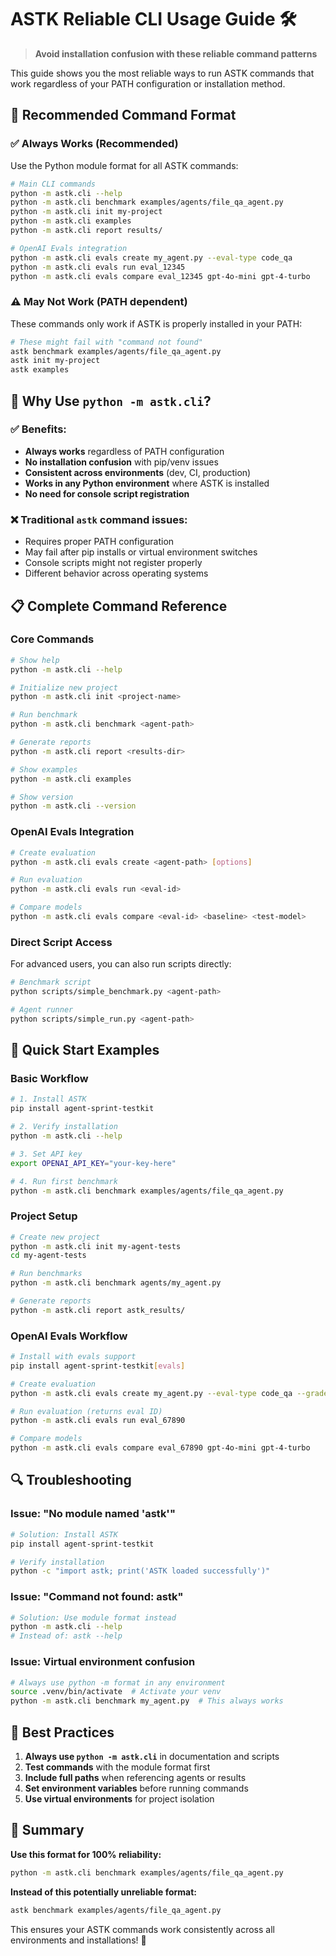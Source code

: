 # ASTK Reliable CLI Usage Guide 🛠️

> **Avoid installation confusion with these reliable command patterns**

This guide shows you the most reliable ways to run ASTK commands that work regardless of your PATH configuration or installation method.

## 🎯 Recommended Command Format

### ✅ Always Works (Recommended)

Use the Python module format for all ASTK commands:

```bash
# Main CLI commands
python -m astk.cli --help
python -m astk.cli benchmark examples/agents/file_qa_agent.py
python -m astk.cli init my-project
python -m astk.cli examples
python -m astk.cli report results/

# OpenAI Evals integration
python -m astk.cli evals create my_agent.py --eval-type code_qa
python -m astk.cli evals run eval_12345
python -m astk.cli evals compare eval_12345 gpt-4o-mini gpt-4-turbo
```

### ⚠️ May Not Work (PATH dependent)

These commands only work if ASTK is properly installed in your PATH:

```bash
# These might fail with "command not found"
astk benchmark examples/agents/file_qa_agent.py
astk init my-project
astk examples
```

## 🔧 Why Use `python -m astk.cli`?

### ✅ Benefits:

- **Always works** regardless of PATH configuration
- **No installation confusion** with pip/venv issues
- **Consistent across environments** (dev, CI, production)
- **Works in any Python environment** where ASTK is installed
- **No need for console script registration**

### ❌ Traditional `astk` command issues:

- Requires proper PATH configuration
- May fail after pip installs or virtual environment switches
- Console scripts might not register properly
- Different behavior across operating systems

## 📋 Complete Command Reference

### Core Commands

```bash
# Show help
python -m astk.cli --help

# Initialize new project
python -m astk.cli init <project-name>

# Run benchmark
python -m astk.cli benchmark <agent-path>

# Generate reports
python -m astk.cli report <results-dir>

# Show examples
python -m astk.cli examples

# Show version
python -m astk.cli --version
```

### OpenAI Evals Integration

```bash
# Create evaluation
python -m astk.cli evals create <agent-path> [options]

# Run evaluation
python -m astk.cli evals run <eval-id>

# Compare models
python -m astk.cli evals compare <eval-id> <baseline> <test-model>
```

### Direct Script Access

For advanced users, you can also run scripts directly:

```bash
# Benchmark script
python scripts/simple_benchmark.py <agent-path>

# Agent runner
python scripts/simple_run.py <agent-path>
```

## 🚀 Quick Start Examples

### Basic Workflow

```bash
# 1. Install ASTK
pip install agent-sprint-testkit

# 2. Verify installation
python -m astk.cli --help

# 3. Set API key
export OPENAI_API_KEY="your-key-here"

# 4. Run first benchmark
python -m astk.cli benchmark examples/agents/file_qa_agent.py
```

### Project Setup

```bash
# Create new project
python -m astk.cli init my-agent-tests
cd my-agent-tests

# Run benchmarks
python -m astk.cli benchmark agents/my_agent.py

# Generate reports
python -m astk.cli report astk_results/
```

### OpenAI Evals Workflow

```bash
# Install with evals support
pip install agent-sprint-testkit[evals]

# Create evaluation
python -m astk.cli evals create my_agent.py --eval-type code_qa --grader gpt-4

# Run evaluation (returns eval ID)
python -m astk.cli evals run eval_67890

# Compare models
python -m astk.cli evals compare eval_67890 gpt-4o-mini gpt-4-turbo
```

## 🔍 Troubleshooting

### Issue: "No module named 'astk'"

```bash
# Solution: Install ASTK
pip install agent-sprint-testkit

# Verify installation
python -c "import astk; print('ASTK loaded successfully')"
```

### Issue: "Command not found: astk"

```bash
# Solution: Use module format instead
python -m astk.cli --help
# Instead of: astk --help
```

### Issue: Virtual environment confusion

```bash
# Always use python -m format in any environment
source .venv/bin/activate  # Activate your venv
python -m astk.cli benchmark my_agent.py  # This always works
```

## 📝 Best Practices

1. **Always use `python -m astk.cli`** in documentation and scripts
2. **Test commands** with the module format first
3. **Include full paths** when referencing agents or results
4. **Set environment variables** before running commands
5. **Use virtual environments** for project isolation

## 🎯 Summary

**Use this format for 100% reliability:**

```bash
python -m astk.cli benchmark examples/agents/file_qa_agent.py
```

**Instead of this potentially unreliable format:**

```bash
astk benchmark examples/agents/file_qa_agent.py
```

This ensures your ASTK commands work consistently across all environments and installations! 🚀
